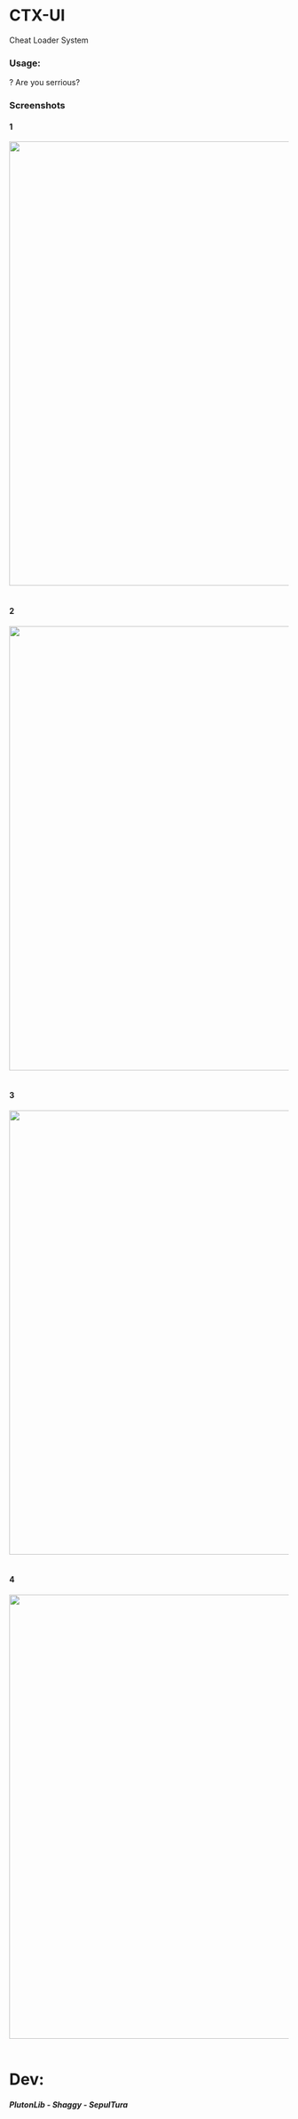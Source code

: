 # CTX-UI
Cheat Loader System

### Usage:

? Are you serrious?

### Screenshots

#### 1
<p align="center">
  <img src="https://raw.githubusercontent.com/lib-Pluton/CheatsTurkeyX-UI/main/img/hometab.png" width=800>
  <br><br>

#### 2
<p align="center">
  <img src="https://raw.githubusercontent.com/lib-Pluton/CheatsTurkeyX-UI/main/img/abouttab.png" width=800>
  <br><br>

#### 3
<p align="center">
  <img src="https://raw.githubusercontent.com/lib-Pluton/CheatsTurkeyX-UI/main/img/settingtab.png" width=800>
  <br><br>

#### 4
<p align="center">
  <img src="https://raw.githubusercontent.com/lib-Pluton/CheatsTurkeyX-UI/main/img/msgtab.png" width=800>
  <br><br>

# Dev:
##### PlutonLib - Shaggy - SepulTura
